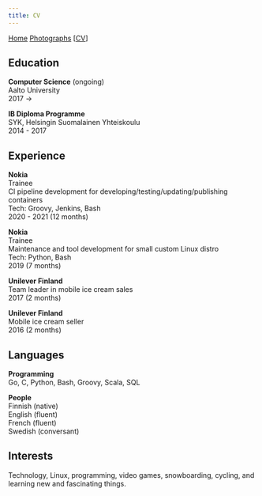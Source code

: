 ```yaml
---
title: CV
---
```


[Home](index.html) [Photographs](photos.html) [[CV](cv.html)]

## Education

**Computer Science** (ongoing) \
Aalto University \
2017 ->

**IB Diploma Programme** \
SYK, Helsingin Suomalainen Yhteiskoulu \
2014 - 2017

## Experience

**Nokia** \
Trainee \
CI pipeline development for developing/testing/updating/publishing containers \
Tech: Groovy, Jenkins, Bash \
2020 - 2021 (12 months)

**Nokia** \
Trainee \
Maintenance and tool development for small custom Linux distro \
Tech: Python, Bash \
2019 (7 months)

**Unilever Finland** \
Team leader in mobile ice cream sales \
2017 (2 months)

**Unilever Finland** \
Mobile ice cream seller\
2016 (2 months)

##  Languages

**Programming** \
Go, C, Python, Bash, Groovy, Scala, SQL

**People** \
Finnish (native) \
English (fluent) \
French (fluent) \
Swedish (conversant)

## Interests

Technology, Linux, programming, video games, snowboarding, cycling, and learning new
and fascinating things.
